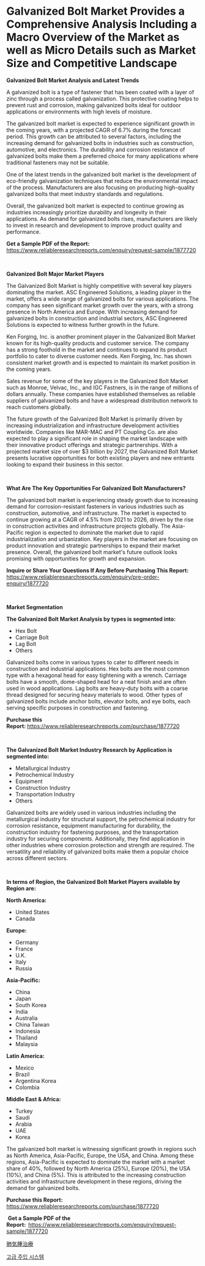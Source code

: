 <p><h1>Galvanized Bolt Market Provides a Comprehensive Analysis Including a Macro Overview of the Market as well as Micro Details such as Market Size and Competitive Landscape</h1></p><p><strong>Galvanized Bolt Market Analysis and Latest Trends</strong></p>
<p><p>A galvanized bolt is a type of fastener that has been coated with a layer of zinc through a process called galvanization. This protective coating helps to prevent rust and corrosion, making galvanized bolts ideal for outdoor applications or environments with high levels of moisture.</p><p>The galvanized bolt market is expected to experience significant growth in the coming years, with a projected CAGR of 6.7% during the forecast period. This growth can be attributed to several factors, including the increasing demand for galvanized bolts in industries such as construction, automotive, and electronics. The durability and corrosion resistance of galvanized bolts make them a preferred choice for many applications where traditional fasteners may not be suitable.</p><p>One of the latest trends in the galvanized bolt market is the development of eco-friendly galvanization techniques that reduce the environmental impact of the process. Manufacturers are also focusing on producing high-quality galvanized bolts that meet industry standards and regulations.</p><p>Overall, the galvanized bolt market is expected to continue growing as industries increasingly prioritize durability and longevity in their applications. As demand for galvanized bolts rises, manufacturers are likely to invest in research and development to improve product quality and performance.</p></p>
<p><strong>Get a Sample PDF of the Report:&nbsp;</strong> <a href="https://www.reliableresearchreports.com/enquiry/request-sample/1877720">https://www.reliableresearchreports.com/enquiry/request-sample/1877720</a></p>
<p>&nbsp;</p>
<p><strong>Galvanized Bolt Major Market Players</strong></p>
<p><p>The Galvanized Bolt Market is highly competitive with several key players dominating the market. ASC Engineered Solutions, a leading player in the market, offers a wide range of galvanized bolts for various applications. The company has seen significant market growth over the years, with a strong presence in North America and Europe. With increasing demand for galvanized bolts in construction and industrial sectors, ASC Engineered Solutions is expected to witness further growth in the future.</p><p>Ken Forging, Inc. is another prominent player in the Galvanized Bolt Market known for its high-quality products and customer service. The company has a strong foothold in the market and continues to expand its product portfolio to cater to diverse customer needs. Ken Forging, Inc. has shown consistent market growth and is expected to maintain its market position in the coming years.</p><p>Sales revenue for some of the key players in the Galvanized Bolt Market such as Monroe, Velvac, Inc., and IGC Fastners, is in the range of millions of dollars annually. These companies have established themselves as reliable suppliers of galvanized bolts and have a widespread distribution network to reach customers globally.</p><p>The future growth of the Galvanized Bolt Market is primarily driven by increasing industrialization and infrastructure development activities worldwide. Companies like MAR-MAC and PT Coupling Co. are also expected to play a significant role in shaping the market landscape with their innovative product offerings and strategic partnerships. With a projected market size of over $3 billion by 2027, the Galvanized Bolt Market presents lucrative opportunities for both existing players and new entrants looking to expand their business in this sector.</p></p>
<p>&nbsp;</p>
<p><strong>What Are The Key Opportunities For Galvanized Bolt Manufacturers?</strong></p>
<p><p>The galvanized bolt market is experiencing steady growth due to increasing demand for corrosion-resistant fasteners in various industries such as construction, automotive, and infrastructure. The market is expected to continue growing at a CAGR of 4.5% from 2021 to 2026, driven by the rise in construction activities and infrastructure projects globally. The Asia-Pacific region is expected to dominate the market due to rapid industrialization and urbanization. Key players in the market are focusing on product innovation and strategic partnerships to expand their market presence. Overall, the galvanized bolt market's future outlook looks promising with opportunities for growth and expansion.</p></p>
<p><strong>Inquire or Share Your Questions If Any Before Purchasing This Report:</strong> <a href="https://www.reliableresearchreports.com/enquiry/pre-order-enquiry/1877720">https://www.reliableresearchreports.com/enquiry/pre-order-enquiry/1877720</a></p>
<p>&nbsp;</p>
<p><strong>Market Segmentation</strong></p>
<p><strong>The Galvanized Bolt Market Analysis by types is segmented into:</strong></p>
<p><ul><li>Hex Bolt</li><li>Carriage Bolt</li><li>Lag Bolt</li><li>Others</li></ul></p>
<p><p>Galvanized bolts come in various types to cater to different needs in construction and industrial applications. Hex bolts are the most common type with a hexagonal head for easy tightening with a wrench. Carriage bolts have a smooth, dome-shaped head for a neat finish and are often used in wood applications. Lag bolts are heavy-duty bolts with a coarse thread designed for securing heavy materials to wood. Other types of galvanized bolts include anchor bolts, elevator bolts, and eye bolts, each serving specific purposes in construction and fastening.</p></p>
<p><strong>Purchase this Report:&nbsp;</strong><a href="https://www.reliableresearchreports.com/purchase/1877720">https://www.reliableresearchreports.com/purchase/1877720</a></p>
<p>&nbsp;</p>
<p><strong>The Galvanized Bolt Market Industry Research by Application is segmented into:</strong></p>
<p><ul><li>Metallurgical Industry</li><li>Petrochemical Industry</li><li>Equipment</li><li>Construction Industry</li><li>Transportation Industry</li><li>Others</li></ul></p>
<p><p>Galvanized bolts are widely used in various industries including the metallurgical industry for structural support, the petrochemical industry for corrosion resistance, equipment manufacturing for durability, the construction industry for fastening purposes, and the transportation industry for securing components. Additionally, they find application in other industries where corrosion protection and strength are required. The versatility and reliability of galvanized bolts make them a popular choice across different sectors.</p></p>
<p>&nbsp;</p>
<p><strong>In terms of Region, the Galvanized Bolt Market Players available by Region are:</strong></p>
<p>
    <p> <strong> North America: </strong>
        <ul>
            <li>United States</li>
            <li>Canada</li>
        </ul>
        </p> 
    <p> <strong> Europe: </strong>
        <ul>
            <li>Germany</li>
            <li>France</li>
            <li>U.K.</li>
            <li>Italy</li>
            <li>Russia</li>
        </ul>
        </p> 
    <p> <strong> Asia-Pacific: </strong>
        <ul>
            <li>China</li>
            <li>Japan</li>
            <li>South Korea</li>
            <li>India</li>
            <li>Australia</li>
            <li>China Taiwan</li>
            <li>Indonesia</li>
            <li>Thailand</li>
            <li>Malaysia</li>
        </ul>
        </p> 
    <p> <strong> Latin America: </strong>
        <ul>
            <li>Mexico</li>
            <li>Brazil</li>
            <li>Argentina Korea</li>
            <li>Colombia</li>
        </ul>
        </p> 
    <p> <strong> Middle East & Africa: </strong>
        <ul>
            <li>Turkey</li>
            <li>Saudi</li>
            <li>Arabia</li>
            <li>UAE</li>
            <li>Korea</li>
        </ul>
    </p>
    </p>
<p><p>The galvanized bolt market is witnessing significant growth in regions such as North America, Asia-Pacific, Europe, the USA, and China. Among these regions, Asia-Pacific is expected to dominate the market with a market share of 40%, followed by North America (25%), Europe (20%), the USA (10%), and China (5%). This is attributed to the increasing construction activities and infrastructure development in these regions, driving the demand for galvanized bolts.</p></p>
<p><strong>Purchase this Report: </strong><a href="https://www.reliableresearchreports.com/purchase/1877720">https://www.reliableresearchreports.com/purchase/1877720</a></p>
<p>&nbsp;<strong>Get a Sample PDF of the Report:&nbsp;&nbsp;</strong><a href="https://www.reliableresearchreports.com/enquiry/request-sample/1877720">https://www.reliableresearchreports.com/enquiry/request-sample/1877720</a></p>
<p><strong></strong></p>
<p><p><a href="https://github.com/lababdou/Market-Research-Report-List-2/blob/main/6183434194192.md">肺気腫治療</a></p><p><a href="https://github.com/jntpkh496620/Market-Research-Report-List-1/blob/main/4982294193916.md">고급 주입 시스템</a></p></p>